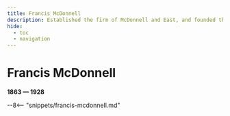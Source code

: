 ```yaml
---
title: Francis McDonnell
description: Established the firm of McDonnell and East, and founded the Hibernian newspaper
hide:
  - toc
  - navigation 
---
```


# Francis McDonnell

**1863 — 1928**

--8<-- "snippets/francis-mcdonnell.md"
